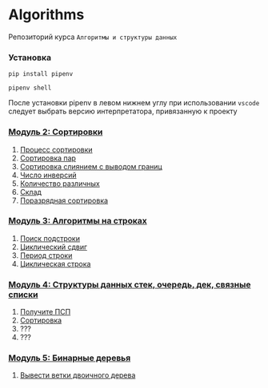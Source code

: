 # Algorithms

Репозиторий курса `Алгоритмы и структуры данных`

### Установка

```shell
pip install pipenv
```

```
pipenv shell
```

После установки pipenv в левом нижнем углу при использовании `vscode` следует выбрать версию интерпретатора, привязанную к проекту

### [Модуль 2: Сортировки](https://contest.yandex.ru/contest/17164)

1. [Процесс сортировки](src/module2/sort_process.py)
2. [Сортировка пар](src/module2/pairs_sort.py)
3. [Сортировка слиянием с выводом границ](src/module2/merge_sort_with_borders.py)
4. [Число инверсий](src/module2/number_of_inversions.py)
5. [Количество различных](src/module2/number_of_different.py)
6. [Склад](src/module2/warehouse.py)
7. [Поразрядная сортировка](src/module2/radix_sort.py)

### [Модуль 3: Алгоритмы на строках](https://contest.yandex.ru/contest/17165)

1. [Поиск подстроки](src/module3/substring_search.py)
2. [Циклический сдвиг](src/module3/circular_shift.py)
3. [Период строки](src/module3/string_period.py)
3. [Циклическая строка](src/module3/circular_circular_shift.py)

### [Модуль 4: Структуры данных стек, очередь, дек, связные списки](https://contest.yandex.ru/contest/17166)

1. [Получите ПСП](src/module4/bracket_sequences.py)
2. [Сортировка](src/module4/sorting.py)
3. ???
4. ???

### [Модуль 5: Бинарные деревья](https://contest.yandex.ru/contest/17167)

1. [Вывести ветки двоичного дерева](src/module5/print_branches.py)